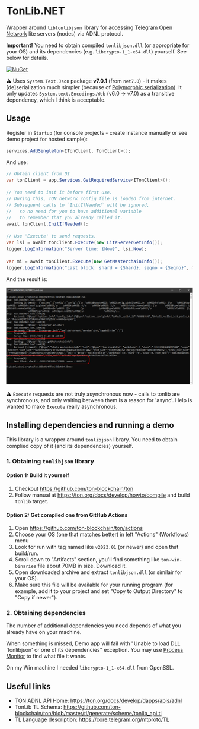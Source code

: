 TonLib.NET
===========

Wrapper around `libtonlibjson` library for accessing [Telegram Open Network](https://ton.org/) lite servers (nodes) via ADNL protocol.

**Important!** You need to obtain compiled `tonlibjson.dll` (or appropriate for your OS) and its dependencies (e.g. `libcrypto-1_1-x64.dll`) yourself. See below for details.

[![NuGet](https://img.shields.io/nuget/v/TonLib.Net.svg?maxAge=86400&style=flat)](https://www.nuget.org/packages/TonLib.Net/) 


⚠ Uses `System.Text.Json` package **v7.0.1** (from `net7.0`) - it makes [de]serialization much simpler (because of [Polymorphic serialization](https://learn.microsoft.com/en-us/dotnet/standard/serialization/system-text-json/polymorphism)). It only updates `System.text.Encodings.Web` (v6.0 -> v7.0) as a transitive dependency, which I think is acceptable.

## Usage

Register in `Startup` (for console projects - create instance manually or see demo project for hosted sample):

```csharp
services.AddSingleton<ITonClient, TonClient>();
```

And use:

```csharp
// Obtain client from DI
var tonClient = app.Services.GetRequiredService<ITonClient>();

// You need to init it before first use.
// During this, TON network config file is loaded from internet.
// Subsequent calls to `InitIfNeeded` will be ignored, 
//   so no need for you to have additional variable 
//   to remember that you already called it.
await tonClient.InitIfNeeded();

// Use 'Execute' to send requests.
var lsi = await tonClient.Execute(new LiteServerGetInfo());
logger.LogInformation("Server time: {Now}", lsi.Now);

var mi = await tonClient.Execute(new GetMasterchainInfo());
logger.LogInformation("Last block: shard = {Shard}, seqno = {Seqno}", mi.Last.Shard, mi.Last.Seqno);
```

And the result is:

![Sample](README_sample.png)

⚠ `Execute` requests are not truly asynchronous now - calls to tonlib are synchronous, and only waiting between them is a reason for 'async'. Help is wanted to make `Execute` really asynchronous.


## Installing dependencies and running a demo

This library is a wrapper around `tonlibjson` library. You need to obtain complied copy of it (and its dependencies) yourself.

### 1. Obtaining `tonlibjson` library

#### Option 1: Build it yourself

1. Checkout https://github.com/ton-blockchain/ton
2. Follow manual at https://ton.org/docs/develop/howto/compile and build `tonlib` target.

#### Option 2: Get compiled one from GitHub Actions

1. Open https://github.com/ton-blockchain/ton/actions
2. Choose your OS (one that matches better) in left "Actions" (Workflows) menu
3. Look for run with tag named like `v2023.01` (or newer) and open that build/run.
4. Scroll down to "Artifacts" section, you'll find something like `ton-win-binaries` file about 70MB in size. Download it.
5. Open downloaded archive and extract `tonlibjson.dll` (or similair for your OS).
6. Make sure this file will be available for your running program (for example, add it to your project and set "Copy to Output Directory" to "Copy if newer").

### 2. Obtaining dependencies

The number of additional dependencies you need depends of what you already have on your machine.

When something is missed, Demo app will fail with "Unable to load DLL 'tonlibjson' or one of its dependencies" exception. You may use [Process Monitor](https://learn.microsoft.com/en-us/sysinternals/downloads/procmon) to find what file it wants.

On my Win machine I needed `libcrypto-1_1-x64.dll` from OpenSSL.


## Useful links

* TON ADNL API Home: https://ton.org/docs/develop/dapps/apis/adnl
* TonLib TL Schema: https://github.com/ton-blockchain/ton/blob/master/tl/generate/scheme/tonlib_api.tl
* TL Language description: https://core.telegram.org/mtproto/TL